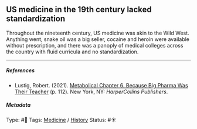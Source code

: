 ## US medicine in the 19th century lacked standardization

Throughout the nineteenth century, US medicine was akin to the Wild West. Anything went, snake oil was a big seller, cocaine and heroin were available without prescription, and there was a panoply of medical colleges across the country with fluid curricula and no standardization.

---

##### References

* Lustig, Robert. (2021). [Metabolical Chapter 6. Because Big Pharma Was Their Teacher](Metabolical%20Chapter%206.%20Because%20Big%20Pharma%20Was%20Their%20Teacher.md) (p. 112). New York, NY: *HarperCollins Publishers*.

##### Metadata

Type: #🔴 
Tags: [Medicine](Medicine.md) / [History]() 
Status: #☀️ 
